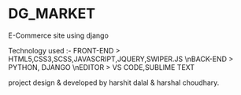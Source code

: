 # DG_MARKET
E-Commerce site using django

Technology used :-
    FRONT-END > HTML5,CSS3,SCSS,JAVASCRIPT,JQUERY,SWIPER.JS
    \nBACK-END > PYTHON, DJANGO
    \nEDITOR > VS CODE,SUBLIME TEXT

project design & developed by harshit dalal & harshal choudhary.
